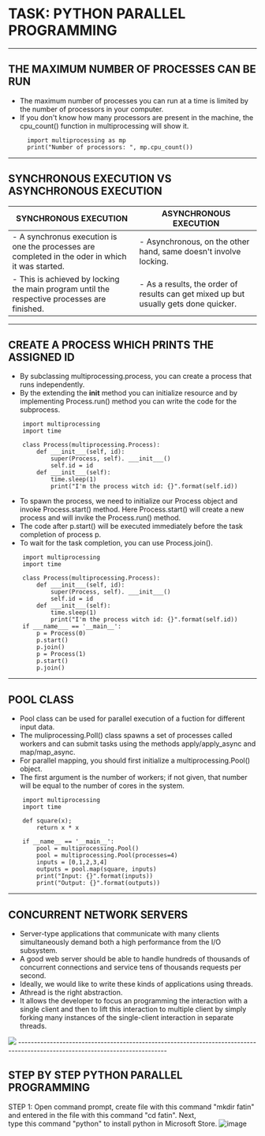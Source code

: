 # TASK: PYTHON PARALLEL PROGRAMMING #

-----------------------------------------------------------------------------------------------------------------------
## THE MAXIMUM NUMBER OF PROCESSES CAN BE RUN ##

- The maximum number of processes you can run at a time is limited by the number of processors in your computer.
- If you don't know how many processors are present in the machine, the cpu_count() function in multiprocessing will show it.
  ```
    import multiprocessing as mp
    print("Number of processors: ", mp.cpu_count())
  ```
------------------------------------------------------------------------------------------------------------------------
## SYNCHRONOUS EXECUTION VS ASYNCHRONOUS EXECUTION ##
|        SYNCHRONOUS EXECUTION          |       ASYNCHRONOUS EXECUTION           |
| ------------------------------------- | -------------------------------------- |
| - A synchronus execution is one the processes are completed in the oder in which it was started. | - Asynchronous, on the other hand, same doesn't involve locking. | 
| - This is achieved by locking the main program until the respective processes are finished. | - As a results, the order of results can get mixed up but usually gets done quicker. |
 
------------------------------------------------------------------------------------------------------------------------
## CREATE A PROCESS WHICH PRINTS THE ASSIGNED ID ##

- By subclassing multiprocessing.process, you can create a process that runs independently.
- By the extending the __init__ method you can initialize resource and by implementing Process.run() method you can write the code for the subprocess.
```
    import multiprocessing
    import time

    class Process(multiprocessing.Process):
        def ___init___(self, id):
            super(Process, self). ___init___()
            self.id = id
        def ___init___(self):
            time.sleep(1)
            print("I'm the process witch id: {}".format(self.id))
```
- To spawn the process, we need to initialize our Process object and invoke Process.start() method. Here Process.start() will create a new process and will invike the Process.run() method.
- The code after p.start() will be executed immediately before the task completion of process p.
- To wait for the task completion, you can use Process.join().
```
    import multiprocessing
    import time

    class Process(multiprocessing.Process):
        def ___init___(self, id):
            super(Process, self). ___init___()
            self.id = id
        def ___init___(self):
            time.sleep(1)
            print("I'm the process witch id: {}".format(self.id))
    if ___name___ == '__main__':
        p = Process(0)
        p.start()
        p.join()
        p = Process(1)
        p.start()
        p.join()
```
-----------------------------------------------------------------------------------------------------------------------------
## POOL CLASS ##

- Pool class can be used for parallel execution of a fuction for different input data.
- The muliprocessing.Poll() class spawns a set of processes called workers and can submit tasks using the methods apply/apply_async and map/map_async.
- For parallel mapping, you should first initialize a multiprocessing.Pool() object.
- The first argument is the number of workers; if not given, that number will be equal to the number of cores in the system.
```
    import multiprocessing
    import time

    def square(x);
        return x * x

    if __name__ == '__main__':
        pool = multiprocessing.Pool()
        pool = multiprocessing.Pool(processes=4)
        inputs = [0,1,2,3,4]
        outputs = pool.map(square, inputs)
        print("Input: {}".format(inputs))
        print("Output: {}".format(outputs))
```
-----------------------------------------------------------------------------------------------------------------------------
## CONCURRENT NETWORK SERVERS ##

- Server-type applications that communicate with many clients simultaneously demand both a high performance from the I/O subsystem.
- A good web server should be able to handle hundreds of thousands of concurrent connections and service tens of thousands requests per second.
- Ideally, we would like to write these kinds of applications using threads.
- Athread is the right abstraction.
- It allows the developer to focus an programming the interaction with a single client and then to lift this interaction to multiple client by simply forking many instances of the single-client interaction in separate threads.

<img src=https://intellipaat.com/blog/wp-content/uploads/2021/09/image-99.png>
-----------------------------------------------------------------------------------------------------------------------------

## STEP BY STEP  PYTHON PARALLEL PROGRAMMING ##

STEP 1: Open command prompt, create file with this command "mkdir fatin" and entered in the file with this command "cd fatin". Next,  
        type this command "python" to install python in Microsoft Store.
![image](https://github.com/addff/2403-ITT440/assets/167417605/e61c880d-fcef-4a91-b94a-a200bb84ad7f)
